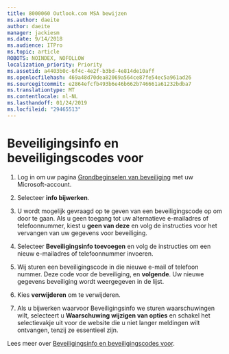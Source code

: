 ```yaml
---
title: 8000060 Outlook.com MSA bewijzen
ms.author: daeite
author: daeite
manager: jackiesm
ms.date: 9/14/2018
ms.audience: ITPro
ms.topic: article
ROBOTS: NOINDEX, NOFOLLOW
localization_priority: Priority
ms.assetid: a4403b0c-6f4c-4e2f-b3bd-4e814de10aff
ms.openlocfilehash: 469a48d70dea82069a564ce87fe54ec5a961ad26
ms.sourcegitcommit: e2864efcfb493b6e46b662b746661a61232bdba7
ms.translationtype: MT
ms.contentlocale: nl-NL
ms.lasthandoff: 01/24/2019
ms.locfileid: "29465513"
---
```

# <a name="security-info-and-security-codes"></a>Beveiligingsinfo en beveiligingscodes voor

1. Log in om uw pagina [Grondbeginselen van beveiliging](https://account.microsoft.com/security) met uw Microsoft-account. 
    
2. Selecteer **info bijwerken**. 
    
3. U wordt mogelijk gevraagd op te geven van een beveiligingscode op om door te gaan. Als u geen toegang tot uw alternatieve e-mailadres of telefoonnummer, kiest u **geen van deze** en volg de instructies voor het vervangen van uw gegevens voor beveiliging. 
    
4. Selecteer **Beveiligingsinfo toevoegen** en volg de instructies om een nieuw e-mailadres of telefoonnummer invoeren. 
    
5. Wij sturen een beveiligingscode in die nieuwe e-mail of telefoon nummer. Deze code voor de beveiliging, en **volgende**. Uw nieuwe gegevens beveiliging wordt weergegeven in de lijst. 
    
6. Kies **verwijderen** om te verwijderen. 
    
7. Als u bijwerken waarvoor Beveiligingsinfo we sturen waarschuwingen wilt, selecteert u **Waarschuwing wijzigen van opties** en schakel het selectievakje uit voor de website die u niet langer meldingen wilt ontvangen, tenzij ze essentieel zijn. 
    
Lees meer over [Beveiligingsinfo en beveiligingscodes voor](https://support.microsoft.com/help/12428/).
  

